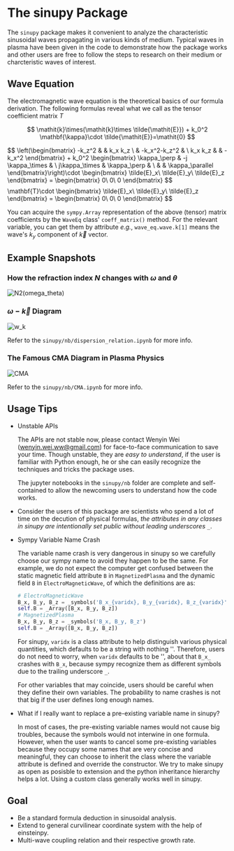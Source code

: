 # The sinupy Package

The `sinupy` package makes it convenient to analyze the characteristic sinusoidal waves propagating in various kinds of medium. Typical waves in plasma have been given in the code to demonstrate how the package works and other users are free to follow the steps to research on their medium or charcteristic waves of interest.
## Wave Equation

The electromagnetic wave equation is the theoretical basics of our formula derivation. The following formulas reveal what we call as the tensor coefficient matrix $T$

$$
\mathit{k}\times(\mathit{k}\times \tilde{\mathit{E}}) + k_0^2 \mathbf{\kappa}\cdot \tilde{\mathit{E}}=\mathit{0}
$$

$$
\left(\begin{bmatrix}
-k_z^2 &  & k_x k_z \\ 
 & -k_x^2-k_z^2 & \\ 
 k_x k_z &  & -k_x^2
\end{bmatrix} + k_0^2
\begin{bmatrix}
\kappa_\perp & -j \kappa_\times & \\ 
j\kappa_\times & \kappa_\perp  & \\ 
 &  & \kappa_\parallel
\end{bmatrix}\right)\cdot 
\begin{bmatrix}
\tilde{E}_x\\ 
\tilde{E}_y\\ 
\tilde{E}_z
\end{bmatrix} = 
\begin{bmatrix}
0\\ 
0\\ 
0
\end{bmatrix}
\$$
$$
$$
\mathbf{T}\cdot 
\begin{bmatrix}
\tilde{E}_x\\ 
\tilde{E}_y\\ 
\tilde{E}_z
\end{bmatrix} = 
\begin{bmatrix}
0\\ 
0\\ 
0
\end{bmatrix}
$$


You can acquire the `sympy.Array` representation of the above (tensor) matrix coefficients by the `WaveEq` class' `coeff_matrix()` method. For the relevant variable, you can get them by attribute *e.g.*, `wave_eq.wave.k[1]` means the wave's $k_y$ component of $\vec{k}$ vector.

## Example Snapshots

### How the refraction index $N$ changes with $\omega$ and $\theta$

![N2(omega_theta)](https://wxy-1259064855.cos.ap-beijing.myqcloud.com/img/N2(omega_theta)_1620558947574.png)

### $\omega-\vec{k}$ Diagram
![w_k](https://wxy-1259064855.cos.ap-beijing.myqcloud.com/img/w_k_1620558958144.png)

Refer to the `sinupy/nb/dispersion_relation.ipynb` for more info.
### The Famous CMA Diagram in Plasma Physics
![CMA](https://wxy-1259064855.cos.ap-beijing.myqcloud.com/img/CMA_1620558952738.png)

Refer to the `sinupy/nb/CMA.ipynb` for more info.



## Usage Tips

- Unstable APIs

    The APIs are not stable now, please contact Wenyin Wei (wenyin.wei.ww@gmail.com) for face-to-face communication to save your time. Though unstable, they are *easy to understand*, if the user is familiar with Python enough, he or she can easily recognize the techniques and tricks the package uses.

    The jupyter notebooks in the `sinupy/nb` folder are complete and self-contained to allow the newcoming users to understand how the code works.

- Consider the users of this package are scientists who spend a lot of time on the decution of physical formulas, *the attributes in any classes in sinupy are intentionally set public without leading underscores* `_`.

- Sympy Variable Name Crash

    The variable name crash is very dangerous in sinupy so we carefully choose our sympy name to avoid they happen to be the same. For example, we do not expect the computer get confused between the static magnetic field attribute `B` in `MagnetizedPlasma` and the dynamic field `B` in `ElectroMagneticWave`, of which the definitions are as:

    ```python
    # ElectroMagneticWave
    B_x, B_y, B_z = _symbols('B_x_{varidx}, B_y_{varidx}, B_z_{varidx}'.format(varidx=self.varidx), complex=True)
    self.B = _Array([B_x, B_y, B_z])
    # MagnetizedPlasma
    B_x, B_y, B_z = _symbols('B_x, B_y, B_z')
    self.B = _Array([B_x, B_y, B_z])
    ```

    For sinupy, `varidx` is a class attribute to help distinguish various physical quantities, which defaults to be a string with nothing ''. Therefore, users do not need to worry, when `varidx` defaults to be '',  about that `B_x_` crashes with `B_x`, because sympy recognize them as different symbols due to the trailing underscore `_`.

    For other variables that may coincide, users should be careful when they define their own variables. The probability to name crashes is not that big if the user defines long enough names.

- What if I really want to replace a pre-existing variable name in sinupy? 

    In most of cases, the pre-existing variable names would not cause big troubles, because the symbols would not interwine in one formula. However, when the user wants to cancel some pre-existing variables because they occupy some names that are very concise and meaningful, they can choose to inherit the class where the variable attribute is defined and override the constructor. We try to make sinupy as open as posisble to extension and the python inheritance hierarchy helps a lot. Using a custom class generally works well in sinupy.

## Goal

- Be a standard formula deduction in sinusoidal analysis.
- Extend to general curvilinear coordinate system with the help of einsteinpy.
- Multi-wave coupling relation and their respective growth rate.